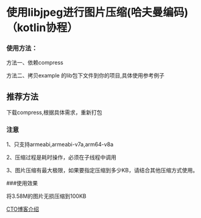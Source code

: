 # 使用libjpeg进行图片压缩(哈夫曼编码)（kotlin协程）


### 使用方法：

方法一、依赖compress

方法二、拷贝example 的lib包下文件到你的项目,具体使用参考例子

## 推荐方法
下载compress,根据具体需求，重新打包

### 注意

1、只支持armeabi,armeabi-v7a,arm64-v8a

2、压缩过程是耗时操作，必须在子线程中调用

3、图片压缩有最大极限，如果要指定压缩到多少KB，请结合其他压缩方式使用。


###使用效果

将3.58M的图片无损压缩到100KB




<a href="https://blog.51cto.com/13598859/2070274">CTO博客介绍</a>
